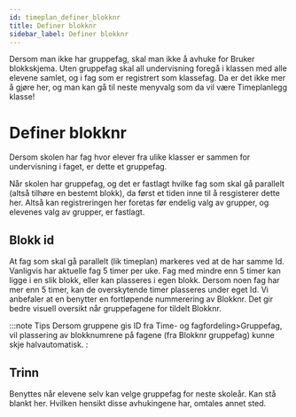 ```yaml
---
id: timeplan_definer_blokknr
title: Definer blokknr
sidebar_label: Definer blokknr
---
```

Dersom man ikke har gruppefag, skal man ikke å avhuke for Bruker blokkskjema. Uten gruppefag skal all undervisning foregå i klassen med alle elevene samlet, og i fag som er registrert som klassefag. Da er det ikke mer å gjøre her, og man kan gå til neste menyvalg som da vil være Timeplanlegg klasse!

# Definer blokknr
Dersom skolen har fag hvor elever fra ulike klasser er sammen for undervisning i faget, er dette et gruppefag.

Når skolen har gruppefag, og det er fastlagt hvilke fag som skal gå parallelt (altså tilhøre en bestemt blokk), da først et tiden inne til å resgisterer dette her. Altså kan registreringen her foretas før endelig valg av grupper, og elevenes valg av grupper, er fastlagt.

## Blokk id
At fag som skal gå parallelt (lik timeplan) markeres ved at de har samme Id. Vanligvis har aktuelle fag 5 timer per uke. Fag med mindre enn 5 timer kan ligge i en slik blokk, eller kan plasseres i egen blokk. Dersom noen fag har mer enn 5 timer, kan de overskytende timer plasseres under eget Id. Vi anbefaler at en benytter en fortløpende nummerering av Blokknr. Det gir bedre visuell oversikt når gruppefagene for tildelt Blokknr. 

:::note Tips
Dersom gruppene gis ID fra Time- og fagfordeling>Gruppefag, vil plassering av blokknumrene på fagene (fra Blokknr gruppefag) kunne skje halvautomatisk.
:

## Trinn 
Benyttes når elevene selv kan velge gruppefag for neste skoleår. Kan stå blankt her. Hvilken hensikt disse avhukingene har, omtales annet sted.


